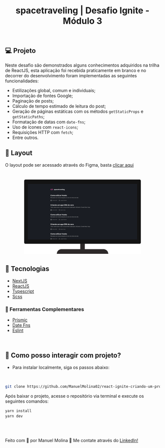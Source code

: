 <h1 align="center">
   </>spacetraveling | Desafio Ignite - Módulo 3
</h1>

<br/>

## 💻 Projeto
 Neste desafio são demonstrados alguns conhecimentos adquiridos na trilha de ReactJS, esta aplicação foi recebida praticamente em branco e no decorrer do desenvolvimento foram implementadas as seguintes funcionalidades:

  - Estilizações global, comum e individuais;
  - Importação de fontes Google;
  - Paginação de posts;
  - Cálculo de tempo estimado de leitura do post;
  - Geração de páginas estáticas com os métodos `getStaticProps` e `getStaticPaths`;
  - Formatação de datas com `date-fns`;
  - Uso de ícones com `react-icons`;
  - Requisições HTTP com `fetch`;
  - Entre outros.


## 🔖 Layout
 O layout pode ser acessado através do Figma, basta [clicar aqui](https://www.figma.com/file/1LnzxwB7qK4oXgiCLuoD20/Desafios-M%C3%B3dulo-3---Ignite%2F-ReactJS?node-id=24601%3A122)

 <h1 align="center">
    <img alt="monitor_example" title="monitor_example" src="./public/images/monitorExample.svg" width="380px"  />
</h1>

 ## 🚀 Tecnologias

- [NextJS](https://nodejs.org/en/)
- [ReactJS](https://reactjs.org)
- [Typescript](https://www.typescriptlang.org/)
- [Scss](https://sass-lang.com/)

### 📡 Ferramentas Complementares

- [Prismic](https://prismic.io/)
- [Date Fns](https://date-fns.org/)
- [Eslint](https://eslint.org/)

<br/>


## 🤔 Como posso interagir com projeto?

- Para instalar localmente, siga os passos abaixo:

<br/>

```sh
git clone https://github.com/ManuelMolina02/react-ignite-criando-um-projeto-do-zero.git
```

Após baixar o projeto, acesse o repositório via terminal e execute os seguintes comandos:

```sh
yarn install
yarn dev
```

<br/>
<br/>

Feito com 💜 por Manuel Molina 👋 Me contate através do [LinkedIn!](https://www.linkedin.com/in/manuel-angel-berger-molina-ba08b3174/)

